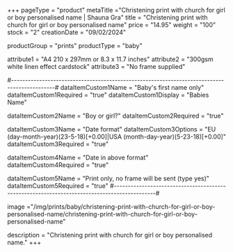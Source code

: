 +++
pageType = "product"
metaTitle ="Christening print with church for girl or boy personalised name | Shauna Gra"
title = "Christening print with church for girl or boy personalised name"
price = "14.95"
weight = "100" 
stock = "2"
creationDate = "09/02/2024"

productGroup = "prints"
productType = "baby"

 
attribute1 = "A4 210 x 297mm or 8.3 x 11.7 inches" 
attribute2 = "300gsm white linen effect cardstock"
attribute3 = "No frame supplied"

#---------------------------------------------------------------------------------------------#
dataItemCustom1Name = "Baby's first name only"
dataItemCustom1Required = "true"
dataItemCustom1Display = "Babies Name"

dataItemCustom2Name = "Boy or girl?"
dataItemCustom2Required = "true"

dataItemCustom3Name = "Date format"
dataItemCustom3Options = "EU (day-month-year)(23-5-18)[+0.00]|USA (month-day-year)(5-23-18)[+0.00]"
dataItemCustom3Required = "true"

dataItemCustom4Name = "Date in above format"
dataItemCustom4Required = "true"

dataItemCustom5Name = "Print only, no frame will be sent (type yes)"
dataItemCustom5Required = "true"
#---------------------------------------------------------------------------------------------#

image ="/img/prints/baby/christening-print-with-church-for-girl-or-boy-personalised-name/christening-print-with-church-for-girl-or-boy-personalised-name"

description = "Christening print with church for girl or boy personalised name."
+++

